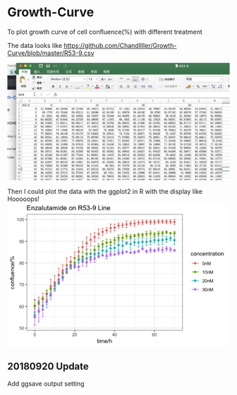 # Growth-Curve
To plot growth curve of cell confluence(%) with different treatment

The data looks like https://github.com/Chandllller/Growth-Curve/blob/master/R53-9.csv

![image](https://github.com/Chandllller/Growth-Curve/blob/master/Growth.png)
    

Then I could plot the data with the ggplot2 in R with the display like
Hooooops!
![image](https://github.com/Chandllller/Growth-Curve/blob/master/R53-9.png)

## 20180920 Update
Add ggsave output setting 
